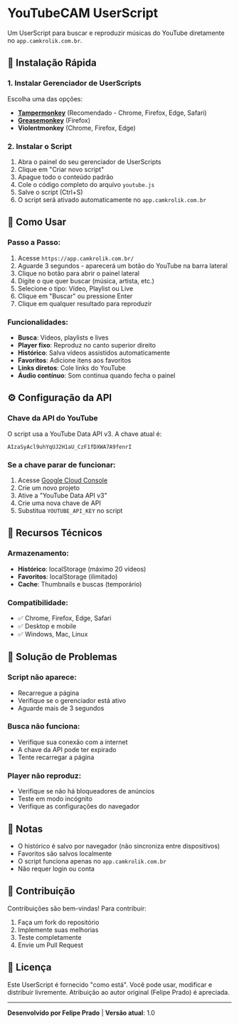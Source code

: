 # YouTubeCAM UserScript

Um UserScript para buscar e reproduzir músicas do YouTube diretamente no `app.camkrolik.com.br`.

## 🚀 Instalação Rápida

### 1. Instalar Gerenciador de UserScripts
Escolha uma das opções:
- **[Tampermonkey](https://www.tampermonkey.net/)** (Recomendado - Chrome, Firefox, Edge, Safari)
- **[Greasemonkey](https://addons.mozilla.org/en-US/firefox/addon/greasemonkey/)** (Firefox)
- **Violentmonkey** (Chrome, Firefox, Edge)

### 2. Instalar o Script
1. Abra o painel do seu gerenciador de UserScripts
2. Clique em "Criar novo script"
3. Apague todo o conteúdo padrão
4. Cole o código completo do arquivo `youtube.js`
5. Salve o script (Ctrl+S)
6. O script será ativado automaticamente no `app.camkrolik.com.br`

## 📖 Como Usar

### Passo a Passo:
1. Acesse `https://app.camkrolik.com.br/`
2. Aguarde 3 segundos - aparecerá um botão do YouTube na barra lateral
3. Clique no botão para abrir o painel lateral
4. Digite o que quer buscar (música, artista, etc.)
5. Selecione o tipo: Vídeo, Playlist ou Live
6. Clique em "Buscar" ou pressione Enter
7. Clique em qualquer resultado para reproduzir

### Funcionalidades:
- **Busca**: Vídeos, playlists e lives
- **Player fixo**: Reproduz no canto superior direito
- **Histórico**: Salva vídeos assistidos automaticamente
- **Favoritos**: Adicione itens aos favoritos
- **Links diretos**: Cole links do YouTube
- **Áudio contínuo**: Som continua quando fecha o painel

## ⚙️ Configuração da API

### Chave da API do YouTube
O script usa a YouTube Data API v3. A chave atual é:
```
AIzaSyAcl9uhYqUJ2H1aU_CzF1fDXWA7A9fenrI
```

### Se a chave parar de funcionar:
1. Acesse [Google Cloud Console](https://console.cloud.google.com/)
2. Crie um novo projeto
3. Ative a "YouTube Data API v3"
4. Crie uma nova chave de API
5. Substitua `YOUTUBE_API_KEY` no script

## 🔧 Recursos Técnicos

### Armazenamento:
- **Histórico**: localStorage (máximo 20 vídeos)
- **Favoritos**: localStorage (ilimitado)
- **Cache**: Thumbnails e buscas (temporário)

### Compatibilidade:
- ✅ Chrome, Firefox, Edge, Safari
- ✅ Desktop e mobile
- ✅ Windows, Mac, Linux

## 🐛 Solução de Problemas

### Script não aparece:
- Recarregue a página
- Verifique se o gerenciador está ativo
- Aguarde mais de 3 segundos

### Busca não funciona:
- Verifique sua conexão com a internet
- A chave da API pode ter expirado
- Tente recarregar a página

### Player não reproduz:
- Verifique se não há bloqueadores de anúncios
- Teste em modo incógnito
- Verifique as configurações do navegador

## 📝 Notas

- O histórico é salvo por navegador (não sincroniza entre dispositivos)
- Favoritos são salvos localmente
- O script funciona apenas no `app.camkrolik.com.br`
- Não requer login ou conta

## 🤝 Contribuição

Contribuições são bem-vindas! Para contribuir:
1. Faça um fork do repositório
2. Implemente suas melhorias
3. Teste completamente
4. Envie um Pull Request

## 📄 Licença

Este UserScript é fornecido "como está". Você pode usar, modificar e distribuir livremente. Atribuição ao autor original (Felipe Prado) é apreciada.

---

**Desenvolvido por Felipe Prado** | **Versão atual**: 1.0
